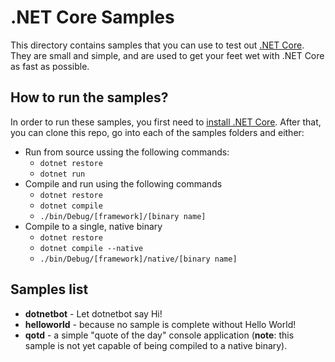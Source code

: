 # .NET Core Samples

This directory contains samples that you can use to test out [.NET Core](http://dotnet.github.io). They are small and simple, and are used to get your feet wet with .NET Core as fast as possible. 

## How to run the samples?

In order to run these samples, you first need to [install .NET Core](http://dotnet.github.io/getting-started/). After that, you can clone this repo, go into each of the samples folders and either:

* Run from source ussing the following commands:
	* `dotnet restore`
	* `dotnet run`
* Compile and run using the following commands
	* `dotnet restore`
	* `dotnet compile`
	* `./bin/Debug/[framework]/[binary name]`
* Compile to a single, native binary
	* `dotnet restore`
	* `dotnet compile --native`
	* `./bin/Debug/[framework]/native/[binary name]`

## Samples list

* **dotnetbot** - Let dotnetbot say Hi!
* **helloworld** - because no sample is complete without Hello World!
* **qotd** - a simple "quote of the day" console application (**note**: this sample is not yet capable of being compiled to a native binary).